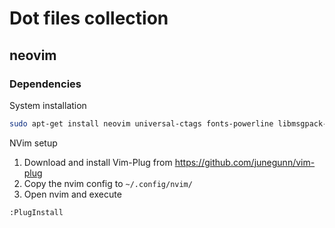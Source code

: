 # Dot files collection

## neovim
### Dependencies
System installation
```bash
sudo apt-get install neovim universal-ctags fonts-powerline libmsgpack-dev editorconfig shellcheck
```

NVim setup
1. Download and install Vim-Plug from https://github.com/junegunn/vim-plug
2. Copy the nvim config to `~/.config/nvim/`
3. Open nvim and execute
```vim
:PlugInstall
```
